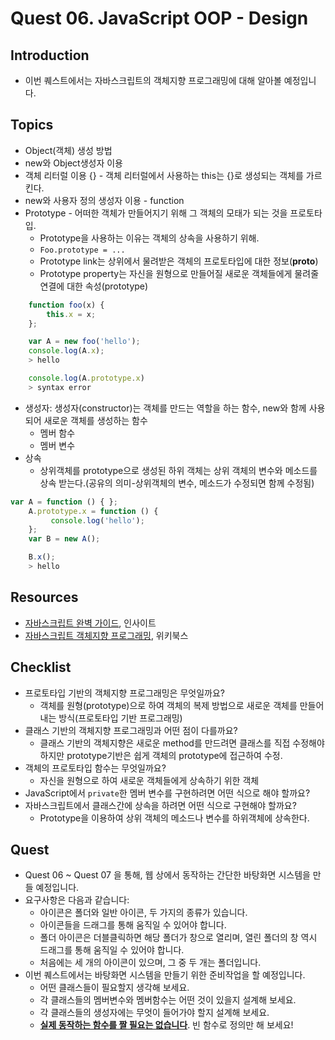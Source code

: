 # Quest 06. JavaScript OOP - Design


## Introduction
* 이번 퀘스트에서는 자바스크립트의 객체지향 프로그래밍에 대해 알아볼 예정입니다.

## Topics
* Object(객체) 생성 방법
 * new와 Object생성자 이용
 * 객체 리터럴 이용 {} - 객체 리터럴에서 사용하는 this는 {}로 생성되는 객체를 가르킨다.
 * new와 사용자 정의 생성자 이용 - function
* Prototype - 어떠한 객체가 만들어지기 위해 그 객체의 모태가 되는 것을 프로토타입.
  * Prototype을 사용하는 이유는 객체의 상속을 사용하기 위해.
  * `Foo.prototype = ...`
  * Prototype link는 상위에서 물려받은 객체의 프로토타입에 대한 정보(__proto__)
  * Prototype property는 자신을 원형으로 만들어질 새로운 객체들에게 물려줄 연결에 대한 속성(prototype)
```JavaScript
    function foo(x) {
        this.x = x;
    };

    var A = new foo('hello');
    console.log(A.x);
    > hello

    console.log(A.prototype.x)
    > syntax error
```
* 생성자: 생성자(constructor)는 객체를 만드는 역할을 하는 함수, new와 함께 사용되어 새로운 객체를 생성하는 함수
  * 멤버 함수
  * 멤버 변수
* 상속
  * 상위객체를 prototype으로 생성된 하위 객체는 상위 객체의 변수와 메소드를 상속 받는다.(공유의 의미-상위객체의 변수, 메소드가 수정되면 함께 수정됨)
 ```JavaScript
 var A = function () { };
     A.prototype.x = function () {
          console.log('hello');
     };
     var B = new A();

     B.x();
     > hello
 ```

## Resources
* [자바스크립트 완벽 가이드](http://www.yes24.com/24/Goods/8275120?Acode=101), 인사이트
* [자바스크립트 객체지향 프로그래밍](http://www.yes24.com/24/Goods/7276246?Acode=101), 위키북스

## Checklist
* 프로토타입 기반의 객체지향 프로그래밍은 무엇일까요?
  * 객체를 원형(prototype)으로 하여 객체의 복제 방법으로 새로운 객체를 만들어 내는 방식(프로토타입 기반 프로그래밍)
* 클래스 기반의 객체지향 프로그래밍과 어떤 점이 다를까요?
  * 클래스 기반의 객체지향은 새로운 method를 만드려면 클래스를 직접 수정해야하지만 prototype기반은 쉽게 객체의 prototype에 접근하여 수정.
* 객체의 프로토타입 함수는 무엇일까요?
  * 자신을 원형으로 하여 새로운 객체들에게 상속하기 위한 객체
* JavaScript에서 `private`한 멤버 변수를 구현하려면 어떤 식으로 해야 할까요?
* 자바스크립트에서 클래스간에 상속을 하려면 어떤 식으로 구현해야 할까요?
  * Prototype을 이용하여 상위 객체의 메소드나 변수를 하위객체에 상속한다.
## Quest
* Quest 06 ~ Quest 07 을 통해, 웹 상에서 동작하는 간단한 바탕화면 시스템을 만들 예정입니다.
* 요구사항은 다음과 같습니다:
  * 아이콘은 폴더와 일반 아이콘, 두 가지의 종류가 있습니다.
  * 아이콘들을 드래그를 통해 움직일 수 있어야 합니다.
  * 폴더 아이콘은 더블클릭하면 해당 폴더가 창으로 열리며, 열린 폴더의 창 역시 드래그를 통해 움직일 수 있어야 합니다.
  * 처음에는 세 개의 아이콘이 있으며, 그 중 두 개는 폴더입니다.
* 이번 퀘스트에서는 바탕화면 시스템을 만들기 위한 준비작업을 할 예정입니다.
  * 어떤 클래스들이 필요할지 생각해 보세요.
  * 각 클래스들의 멤버변수와 멤버함수는 어떤 것이 있을지 설계해 보세요.
  * 각 클래스들의 생성자에는 무엇이 들어가야 할지 설계해 보세요.
  * <u>**실제 동작하는 함수를 짤 필요는 없습니다**</u>. 빈 함수로 정의만 해 보세요!
